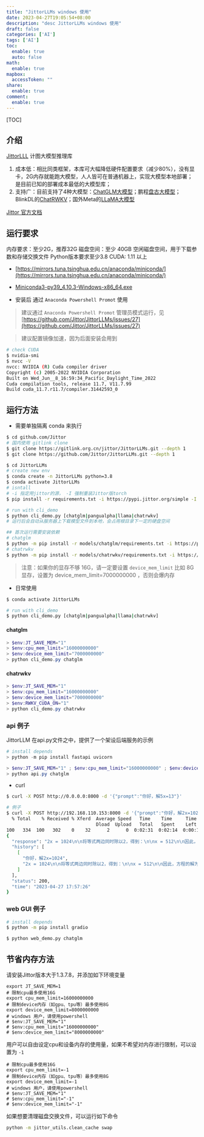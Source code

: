 ```yaml
---
title: "JittorLLMs windows 使用"
date: 2023-04-27T19:05:54+08:00
description: "desc JittorLLMs windows 使用"
draft: false
categories: ['AI']
tags: ['AI']
toc:
  enable: true
  auto: false
math:
  enable: true
mapbox:
  accessToken: ""
share:
  enable: true
comment:
  enable: true
---
```


[TOC]

## 介绍

[JittorLLL](https://github.com/Jittor/JittorLLMs) 计图大模型推理库

1.  成本低：相比同类框架，本库可大幅降低硬件配置要求（减少80%），没有显卡，2G内存就能跑大模型，人人皆可在普通机器上，实现大模型本地部署；是目前已知的部署成本最低的大模型库；
2.  支持广：目前支持了4种大模型：[ChatGLM大模型](https://github.com/THUDM/ChatGLM-6B)；鹏程[盘古大模型](https://openi.org.cn/pangu/)；BlinkDL的[ChatRWKV](https://github.com/BlinkDL/ChatRWKV)；国外Meta的[LLaMA大模型](https://github.com/facebookresearch/llama)

[Jittor 官方文档](https://cg.cs.tsinghua.edu.cn/jittor/assets/docs/index.html)

## 运行要求

内存要求：至少2G，推荐32G
磁盘空间：至少 40GB 空闲磁盘空间，用于下载参数和存储交换文件
Python版本要求至少3.8
CUDA: 1.11 以上

- [https://mirrors.tuna.tsinghua.edu.cn/anaconda/miniconda/](https://mirrors.tuna.tsinghua.edu.cn/anaconda/miniconda/)
- [Miniconda3-py39_4.10.3-Windows-x86_64.exe](https://mirrors.tuna.tsinghua.edu.cn/anaconda/miniconda/Miniconda3-py39_4.10.3-Windows-x86_64.exe)

- 安装后 通过 `Anaconda Powershell Promot` 使用

> 建议通过 `Anaconda Powershell Promot` 管理员模式运行，见 [https://github.com/Jittor/JittorLLMs/issues/27](https://github.com/Jittor/JittorLLMs/issues/27)

> 建议配置镜像加速，因为后面安装会用到

```bash
# check CUDA
$ nvidia-smi
$ nvcc -V
nvcc: NVIDIA (R) Cuda compiler driver
Copyright (c) 2005-2022 NVIDIA Corporation
Built on Wed_Jun__8_16:59:34_Pacific_Daylight_Time_2022
Cuda compilation tools, release 11.7, V11.7.99
Build cuda_11.7.r11.7/compiler.31442593_0
```

## 运行方法

- 需要单独隔离 conda 来执行

```bash
$ cd github.com/Jittor
# 国内使用 gitlink clone
$ git clone https://gitlink.org.cn/jittor/JittorLLMs.git --depth 1
$ git clone https://github.com/Jittor/JittorLLMs.git --depth 1

$ cd JittorLLMs
# create new env
$ conda create -n JittorLLMs python=3.8
$ conda activate JittorLLMs
# isntall
# -i 指定用jittor的源， -I 强制重装Jittor版torch
$ pip install -r requirements.txt -i https://pypi.jittor.org/simple -I

# run with cli_demo
$ python cli_demo.py [chatglm|pangualpha|llama|chatrwkv]
# 运行后会自动从服务器上下载模型文件到本地，会占用根目录下一定的硬盘空间

## 首次运行需要安装依赖
# chatglm
$ python -m pip install -r models/chatglm/requirements.txt -i https://pypi.jittor.org/simple
# chatrwkv
$ python -m pip install -r models/chatrwkv/requirements.txt -i https://pypi.jittor.org/simple
```

> 注意：如果你的显存不够 16G，请一定要设置 `device_mem_limit`
> 比如 8G 显存，设置为 device_mem_limit=7000000000 ，否则会爆内存

- 日常使用

```bash
$ conda activate JittorLLMs

# run with cli_demo
$ python cli_demo.py [chatglm|pangualpha|llama|chatrwkv]
```

#### chatglm

```ps1
> $env:JT_SAVE_MEM="1"
> $env:cpu_mem_limit="16000000000"
> $env:device_mem_limit="7000000000"
> python cli_demo.py chatglm
```

#### chatrwkv

```ps1
> $env:JT_SAVE_MEM="1"
> $env:cpu_mem_limit="16000000000"
> $env:device_mem_limit="7000000000"
> $env:RWKV_CUDA_ON="1"
> python cli_demo.py chatrwkv
```

### api 例子

JittorLLM 在api.py文件之中，提供了一个架设后端服务的示例

```ps1
# install depends
> python -m pip install fastapi uvicorn

> $env:JT_SAVE_MEM="1" ; $env:cpu_mem_limit="16000000000" ; $env:device_mem_limit="7000000000"
> python api.py chatglm
```

- curl

```bash
$ curl -X POST http://0.0.0.0:8000 -d '{"prompt":"你好，解5x=13"}'

# 例子
$ curl -X POST http://192.168.110.153:8000 -d '{"prompt":"你好，解2x=1024"}'
  % Total    % Received % Xferd  Average Speed   Time    Time     Time  Current
                                 Dload  Upload   Total   Spent    Left  Speed
100   334  100   302    0    32      2      0  0:02:31  0:02:14  0:00:17    76
{
  "response": "2x = 1024\n\n将等式两边同时除以2，得到：\n\nx = 512\n\n因此，方程的解为 x = 512。",
  "history": [
    [
      "你好，解2x=1024",
      "2x = 1024\n\n将等式两边同时除以2，得到：\n\nx = 512\n\n因此，方程的解为 x = 512。"
    ]
  ],
  "status": 200,
  "time": "2023-04-27 17:57:26"
}
```

### web GUI 例子

```bash
# install depends
$ python -m pip install gradio

$ python web_demo.py chatglm
```

## 节省内存方法

请安装Jittor版本大于1.3.7.8，并添加如下环境变量

```
export JT_SAVE_MEM=1
# 限制cpu最多使用16G
export cpu_mem_limit=16000000000
# 限制device内存（如gpu、tpu等）最多使用8G
export device_mem_limit=8000000000
# windows 用户，请使用powershell
# $env:JT_SAVE_MEM="1"
# $env:cpu_mem_limit="16000000000"
# $env:device_mem_limit="8000000000"
```

用户可以自由设定cpu和设备内存的使用量，如果不希望对内存进行限制，可以设置为 `-1`

```
# 限制cpu最多使用16G
export cpu_mem_limit=-1
# 限制device内存（如gpu、tpu等）最多使用8G
export device_mem_limit=-1
# windows 用户，请使用powershell
# $env:JT_SAVE_MEM="1"
# $env:cpu_mem_limit="-1"
# $env:device_mem_limit="-1"
```

如果想要清理磁盘交换文件，可以运行如下命令

```bash
python -m jittor_utils.clean_cache swap
```